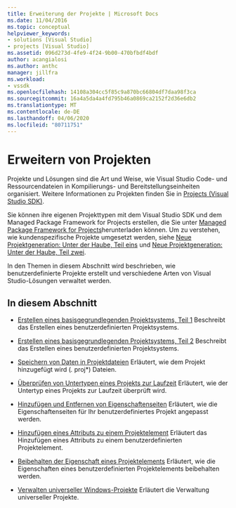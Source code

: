```yaml
---
title: Erweiterung der Projekte | Microsoft Docs
ms.date: 11/04/2016
ms.topic: conceptual
helpviewer_keywords:
- solutions [Visual Studio]
- projects [Visual Studio]
ms.assetid: 096d273d-4fe9-4f24-9b00-470bfbdf4bdf
author: acangialosi
ms.author: anthc
manager: jillfra
ms.workload:
- vssdk
ms.openlocfilehash: 14108a304cc5f85c9a870bc66804df7daa98f3ca
ms.sourcegitcommit: 16a4a5da4a4fd795b46a0869ca2152f2d36e6db2
ms.translationtype: MT
ms.contentlocale: de-DE
ms.lasthandoff: 04/06/2020
ms.locfileid: "80711751"
---
```

# <a name="extend-projects"></a>Erweitern von Projekten
Projekte und Lösungen sind die Art und Weise, wie Visual Studio Code- und Ressourcendateien in Kompilierungs- und Bereitstellungseinheiten organisiert. Weitere Informationen zu Projekten finden Sie in [Projects (Visual Studio SDK)](../extensibility/extending-projects.md).

 Sie können ihre eigenen Projekttypen mit dem Visual Studio SDK und dem Managed Package Framework for Projects erstellen, die Sie unter [Managed Package Framework for Projects](https://github.com/tunnelvisionlabs/MPFProj10)herunterladen können. Um zu verstehen, wie kundenspezifische Projekte umgesetzt werden, siehe [Neue Projektgeneration: Unter der Haube, Teil eins](../extensibility/internals/new-project-generation-under-the-hood-part-one.md) und [Neue Projektgeneration: Unter der Haube, Teil zwei](../extensibility/internals/new-project-generation-under-the-hood-part-two.md).

 In den Themen in diesem Abschnitt wird beschrieben, wie benutzerdefinierte Projekte erstellt und verschiedene Arten von Visual Studio-Lösungen verwaltet werden.

## <a name="in-this-section"></a>In diesem Abschnitt
- [Erstellen eines basisgegrundlegenden Projektsystems, Teil 1](../extensibility/creating-a-basic-project-system-part-1.md) Beschreibt das Erstellen eines benutzerdefinierten Projektsystems.

- [Erstellen eines basisgegrundlegenden Projektsystems, Teil 2](../extensibility/creating-a-basic-project-system-part-2.md) Beschreibt das Erstellen eines benutzerdefinierten Projektsystems.

- [Speichern von Daten in Projektdateien](../extensibility/saving-data-in-project-files.md) Erläutert, wie dem Projekt hinzugefügt wird (<em>.</em> proj*) Dateien.

- [Überprüfen von Untertypen eines Projekts zur Laufzeit](../extensibility/verifying-subtypes-of-a-project-at-run-time.md) Erläutert, wie der Untertyp eines Projekts zur Laufzeit überprüft wird.

- [Hinzufügen und Entfernen von Eigenschaftenseiten](../extensibility/adding-and-removing-property-pages.md) Erläutert, wie die Eigenschaftenseiten für Ihr benutzerdefiniertes Projekt angepasst werden.

- [Hinzufügen eines Attributs zu einem Projektelement](../extensibility/adding-an-attribute-to-a-project-item.md) Erläutert das Hinzufügen eines Attributs zu einem benutzerdefinierten Projektelement.

- [Beibehalten der Eigenschaft eines Projektelements](../extensibility/persisting-the-property-of-a-project-item.md) Erläutert, wie die Eigenschaften eines benutzerdefinierten Projektelements beibehalten werden.

- [Verwalten universeller Windows-Projekte](../extensibility/managing-universal-windows-projects.md) Erläutert die Verwaltung universeller Projekte.
